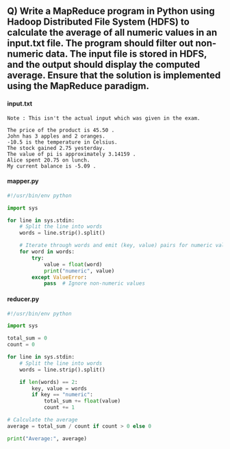## Q) Write a MapReduce program in Python using Hadoop Distributed File System (HDFS) to calculate the average of all numeric values in an input.txt file. The program should filter out non-numeric data. The input file is stored in HDFS, and the output should display the computed average. Ensure that the solution is implemented using the MapReduce paradigm.
#### input.txt
`Note : This isn't the actual input which was given in the exam.`
```plaintext
The price of the product is 45.50 .
John has 3 apples and 2 oranges.
-10.5 is the temperature in Celsius.
The stock gained 2.75 yesterday.
The value of pi is approximately 3.14159 .
Alice spent 20.75 on lunch.
My current balance is -5.09 .
```
#### mapper.py
```python
#!/usr/bin/env python

import sys

for line in sys.stdin:
    # Split the line into words
    words = line.strip().split()

    # Iterate through words and emit (key, value) pairs for numeric values
    for word in words:
        try:
            value = float(word)
            print("numeric", value)
        except ValueError:
            pass  # Ignore non-numeric values

```
#### reducer.py
```python
#!/usr/bin/env python

import sys

total_sum = 0
count = 0

for line in sys.stdin:
    # Split the line into words
    words = line.strip().split()

    if len(words) == 2:
        key, value = words
        if key == "numeric":
            total_sum += float(value)
            count += 1

# Calculate the average
average = total_sum / count if count > 0 else 0

print("Average:", average)

```